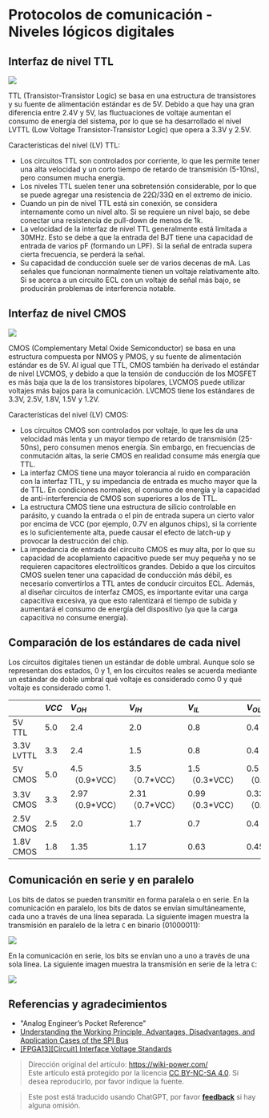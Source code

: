 # Protocolos de comunicación - Niveles lógicos digitales

## Interfaz de nivel TTL

![](https://img.wiki-power.com/d/wiki-media/img/20220505152445.png)

TTL (Transistor-Transistor Logic) se basa en una estructura de transistores y su fuente de alimentación estándar es de 5V. Debido a que hay una gran diferencia entre 2.4V y 5V, las fluctuaciones de voltaje aumentan el consumo de energía del sistema, por lo que se ha desarrollado el nivel LVTTL (Low Voltage Transistor-Transistor Logic) que opera a 3.3V y 2.5V.

Características del nivel (LV) TTL:

- Los circuitos TTL son controlados por corriente, lo que les permite tener una alta velocidad y un corto tiempo de retardo de transmisión (5-10ns), pero consumen mucha energía.
- Los niveles TTL suelen tener una sobretensión considerable, por lo que se puede agregar una resistencia de 22Ω/33Ω en el extremo de inicio.
- Cuando un pin de nivel TTL está sin conexión, se considera internamente como un nivel alto. Si se requiere un nivel bajo, se debe conectar una resistencia de pull-down de menos de 1k.
- La velocidad de la interfaz de nivel TTL generalmente está limitada a 30MHz. Esto se debe a que la entrada del BJT tiene una capacidad de entrada de varios pF (formando un LPF). Si la señal de entrada supera cierta frecuencia, se perderá la señal.
- Su capacidad de conducción suele ser de varios decenas de mA. Las señales que funcionan normalmente tienen un voltaje relativamente alto. Si se acerca a un circuito ECL con un voltaje de señal más bajo, se producirán problemas de interferencia notable.

## Interfaz de nivel CMOS

![](https://img.wiki-power.com/d/wiki-media/img/20220505154222.png)

CMOS (Complementary Metal Oxide Semiconductor) se basa en una estructura compuesta por NMOS y PMOS, y su fuente de alimentación estándar es de 5V. Al igual que TTL, CMOS también ha derivado el estándar de nivel LVCMOS, y debido a que la tensión de conducción de los MOSFET es más baja que la de los transistores bipolares, LVCMOS puede utilizar voltajes más bajos para la comunicación. LVCMOS tiene los estándares de 3.3V, 2.5V, 1.8V, 1.5V y 1.2V.

Características del nivel (LV) CMOS:

- Los circuitos CMOS son controlados por voltaje, lo que les da una velocidad más lenta y un mayor tiempo de retardo de transmisión (25-50ns), pero consumen menos energía. Sin embargo, en frecuencias de conmutación altas, la serie CMOS en realidad consume más energía que TTL.
- La interfaz CMOS tiene una mayor tolerancia al ruido en comparación con la interfaz TTL, y su impedancia de entrada es mucho mayor que la de TTL. En condiciones normales, el consumo de energía y la capacidad de anti-interferencia de CMOS son superiores a los de TTL.
- La estructura CMOS tiene una estructura de silicio controlable en parásito, y cuando la entrada o el pin de entrada supera un cierto valor por encima de VCC (por ejemplo, 0.7V en algunos chips), si la corriente es lo suficientemente alta, puede causar el efecto de latch-up y provocar la destrucción del chip.
- La impedancia de entrada del circuito CMOS es muy alta, por lo que su capacidad de acoplamiento capacitivo puede ser muy pequeña y no se requieren capacitores electrolíticos grandes. Debido a que los circuitos CMOS suelen tener una capacidad de conducción más débil, es necesario convertirlos a TTL antes de conducir circuitos ECL. Además, al diseñar circuitos de interfaz CMOS, es importante evitar una carga capacitiva excesiva, ya que esto ralentizará el tiempo de subida y aumentará el consumo de energía del dispositivo (ya que la carga capacitiva no consume energía).

## Comparación de los estándares de cada nivel

Los circuitos digitales tienen un estándar de doble umbral. Aunque solo se representan dos estados, 0 y 1, en los circuitos reales se acuerda mediante un estándar de doble umbral qué voltaje es considerado como 0 y qué voltaje es considerado como 1.

|            | $VCC$ | $V_{OH}$         | $V_{IH}$         | $V_{IL}$         | $V_{OL}$         | $GND$ |
| :--------- | :---- | :--------------- | :--------------- | :--------------- | :--------------- | :---- |
| 5V TTL     | 5.0   | 2.4              | 2.0              | 0.8              | 0.4              | 0.0   |
| 3.3V LVTTL | 3.3   | 2.4              | 1.5              | 0.8              | 0.4              | 0.0   |
| 5V CMOS    | 5.0   | 4.5（0.9\*VCC）  | 3.5（0.7\*VCC）  | 1.5（0.3\*VCC）  | 0.5（0.1\*VCC）  | 0.0   |
| 3.3V CMOS  | 3.3   | 2.97（0.9\*VCC） | 2.31（0.7\*VCC） | 0.99（0.3\*VCC） | 0.33（0.1\*VCC） | 0.0   |
| 2.5V CMOS  | 2.5   | 2.0              | 1.7              | 0.7              | 0.4              | 0.0   |
| 1.8V CMOS  | 1.8   | 1.35             | 1.17             | 0.63             | 0.45             | 0.0   |

## Comunicación en serie y en paralelo

Los bits de datos se pueden transmitir en forma paralela o en serie. En la comunicación en paralelo, los bits de datos se envían simultáneamente, cada uno a través de una línea separada. La siguiente imagen muestra la transmisión en paralelo de la letra `C` en binario (01000011):

![](https://img.wiki-power.com/d/wiki-media/img/20211109095630.png)

En la comunicación en serie, los bits se envían uno a uno a través de una sola línea. La siguiente imagen muestra la transmisión en serie de la letra `C`:

![](https://img.wiki-power.com/d/wiki-media/img/20211109095718.png)

## Referencias y agradecimientos

- "Analog Engineer’s Pocket Reference"
- [Understanding the Working Principle, Advantages, Disadvantages, and Application Cases of the SPI Bus](http://news.eeworld.com.cn/qrs/ic470019.html)
- [[FPGA13][Circuit] Interface Voltage Standards](https://zhenhuizhang.tk/post/fpga13jie-kou-dian-ping-biao-zhun/)

> Dirección original del artículo: <https://wiki-power.com/>  
> Este artículo está protegido por la licencia [CC BY-NC-SA 4.0](https://creativecommons.org/licenses/by/4.0/deed.zh). Si desea reproducirlo, por favor indique la fuente.

> Este post está traducido usando ChatGPT, por favor [**feedback**](https://github.com/linyuxuanlin/Wiki_MkDocs/issues/new) si hay alguna omisión.